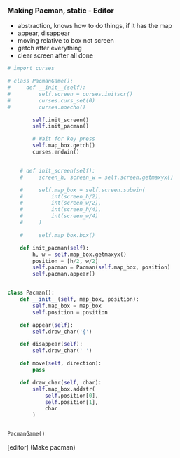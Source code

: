 ### Making Pacman, static - Editor
- abstraction, knows how to do things, if it has the map
- appear, disappear
- moving relative to box not screen
- getch after everything
- clear screen after all done

```python
# import curses

# class PacmanGame():
#     def __init__(self):
#         self.screen = curses.initscr()
#         curses.curs_set(0)
#         curses.noecho()

        self.init_screen()
        self.init_pacman()

        # Wait for key press
        self.map_box.getch()
        curses.endwin()


    # def init_screen(self):
    #     screen_h, screen_w = self.screen.getmaxyx()

    #     self.map_box = self.screen.subwin(
    #         int(screen_h/2),
    #         int(screen_w/2),
    #         int(screen_h/4),
    #         int(screen_w/4)
    #     )

    #     self.map_box.box()

    def init_pacman(self):
        h, w = self.map_box.getmaxyx()
        position = [h/2, w/2]
        self.pacman = Pacman(self.map_box, position)
        self.pacman.appear()


class Pacman():
    def __init__(self, map_box, position):
        self.map_box = map_box
        self.position = position

    def appear(self):
        self.draw_char('{')

    def disappear(self):
        self.draw_char(' ')

    def move(self, direction):
        pass

    def draw_char(self, char):
        self.map_box.addstr(
            self.position[0],
            self.position[1],
            char
        )


PacmanGame()

```
[editor] (Make pacman)
